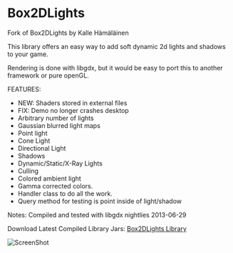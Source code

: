 Box2DLights
===========

Fork of Box2DLights by Kalle Hämäläinen

This library offers an easy way to add soft dynamic 2d lights and shadows to your game.

Rendering is done with libgdx, but it would be easy to port this to another framework or pure openGL.

FEATURES:
* NEW: Shaders stored in external files
* FIX: Demo no longer crashes desktop
* Arbitrary number of lights
* Gaussian blurred light maps
* Point light
* Cone Light
* Directional Light
* Shadows
* Dynamic/Static/X-Ray Lights
* Culling
* Colored ambient light
* Gamma corrected colors.
* Handler class to do all the work.
* Query method for testing is point inside of light/shadow

Notes:
Compiled and tested with libgdx nightlies 2013-06-29

Download Latest Compiled Library Jars: <a href="http://droidinteractive.com/box2dlights/box2dlights_06302013.zip">Box2DLights Library</a>

![ScreenShot](http://droidinteractive.com/img/box2dlighttest.png)

